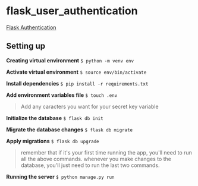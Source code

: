# flask_user_authentication

[Flask Authentication](https://www.freecodecamp.org/news/how-to-setup-user-authentication-in-flask/)

## Setting up

**Creating virtual environment**
`$ python -m venv env`

**Activate virtual environment**
`$ source env/bin/activate`

**Install dependencies**
`$ pip install -r requirements.txt`

**Add environment variables file**
`$ touch .env`
> Add any caracters you want for your secret key variable


**Initialize the database**
`$ flask db init`

**Migrate the database changes**
`$ flask db migrate`

**Apply migrations**
`$ flask db upgrade`

> remember that if it's your first time running the app, you'll need
> to run all the above commands.
> whenever you make changes to the database, you'll just need to run the last two commands.

**Running the server**
`$ python manage.py run`



